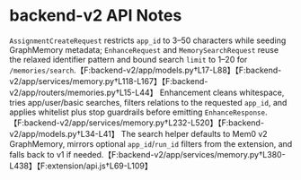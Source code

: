 # backend-v2 API Notes

`AssignmentCreateRequest` restricts `app_id` to 3–50 characters while seeding GraphMemory metadata; `EnhanceRequest` and `MemorySearchRequest` reuse the relaxed identifier pattern and bound search `limit` to 1–20 for `/memories/search`.【F:backend-v2/app/models.py†L17-L88】【F:backend-v2/app/services/memory.py†L118-L167】【F:backend-v2/app/routers/memories.py†L15-L44】
Enhancement cleans whitespace, tries app/user/basic searches, filters relations to the requested `app_id`, and applies whitelist plus stop guardrails before emitting `EnhanceResponse`.【F:backend-v2/app/services/memory.py†L232-L520】【F:backend-v2/app/models.py†L34-L41】
The search helper defaults to Mem0 v2 GraphMemory, mirrors optional `app_id`/`run_id` filters from the extension, and falls back to v1 if needed.【F:backend-v2/app/services/memory.py†L380-L438】【F:extension/api.js†L69-L109】
